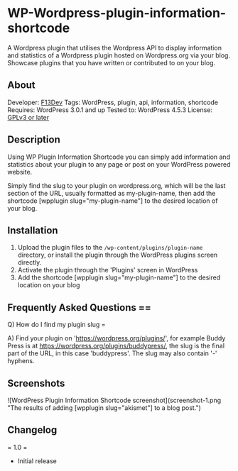 # WP-Wordpress-plugin-information-shortcode
A Wordpress plugin that utilises the Wordpress API to display information and statistics of a Wordpress plugin hosted on Wordpress.org via your blog. Showcase plugins that you have written or contributed to on your blog.

## About
Developer: [F13Dev](http://f13dev.com)
Tags: WordPress, plugin, api, information, shortcode
Requires: WordPress 3.0.1 and up
Tested to: WordPress 4.5.3
License: [GPLv3 or later](http://www.gnu.org/licenses/gpl-3.0.html)

## Description
Using WP Plugin Information Shortcode you can simply add information and statistics about your plugin to any page or post on your WordPress powered website. 

Simply find the slug to your plugin on wordpress.org, which will be the last section of the URL, usually formatted as my-plugin-name, then add the shortcode [wpplugin slug="my-plugin-name"] to the desired location of your blog.

## Installation
1. Upload the plugin files to the `/wp-content/plugins/plugin-name` directory, or install the plugin through the WordPress plugins screen directly.
2. Activate the plugin through the 'Plugins' screen in WordPress
3. Add the shortcode [wpplugin slug="my-plugin-name"] to the desired location on your blog

## Frequently Asked Questions ==

Q) How do I find my plugin slug =

A) Find your plugin on 'https://wordpress.org/plugins/', for example Buddy Press is at https://wordpress.org/plugins/buddypress/, the slug is the final part of the URL, in this case 'buddypress'. The slug may also contain '-' hyphens.

## Screenshots

![WordPress Plugin Information Shortcode screenshot](screenshot-1.png "The results of adding [wpplugin slug="akismet"] to a blog post.")

## Changelog

= 1.0 =
* Initial release
